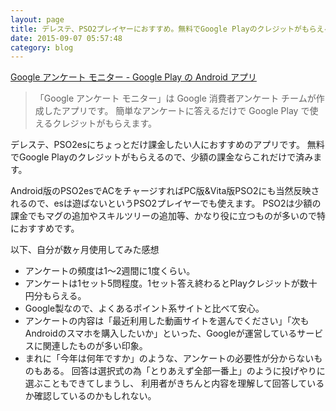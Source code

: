 ```yaml
---
layout: page
title: デレステ、PSO2プレイヤーにおすすめ。無料でGoogle Playのクレジットがもらえる「Google アンケート モニター」
date: 2015-09-07 05:57:48
category: blog
---
```


<a href="https://play.google.com/store/apps/details?id=com.google.android.apps.paidtasks&amp;hl=ja" target="_blank">Google アンケート モニター - Google Play の Android アプリ</a>

> 「Google アンケート モニター」は Google 消費者アンケート チームが作成したアプリです。
> 簡単なアンケートに答えるだけで Google Play で使えるクレジットがもらえます。

デレステ、PSO2esにちょっとだけ課金したい人におすすめのアプリです。
無料でGoogle Playのクレジットがもらえるので、少額の課金ならこれだけで済みます。

Android版のPSO2esでACをチャージすればPC版&Vita版PSO2にも当然反映されるので、esは遊ばないというPSO2プレイヤーでも使えます。
PSO2は少額の課金でもマグの追加やスキルツリーの追加等、かなり役に立つものが多いので特におすすめです。

以下、自分が数ヶ月使用してみた感想

- アンケートの頻度は1～2週間に1度くらい。
- アンケートは1セット5問程度。1セット答え終わるとPlayクレジットが数十円分もらえる。
- Google製なので、よくあるポイント系サイトと比べて安心。
- アンケートの内容は「最近利用した動画サイトを選んでください」「次もAndroidのスマホを購入したいか」といった、Googleが運営しているサービスに関連したものが多い印象。
- まれに「今年は何年ですか」のような、アンケートの必要性が分からないものもある。
  回答は選択式の為「とりあえず全部一番上」のように投げやりに選ぶこともできてしまうし、
  利用者がきちんと内容を理解して回答しているか確認しているのかもしれない。
